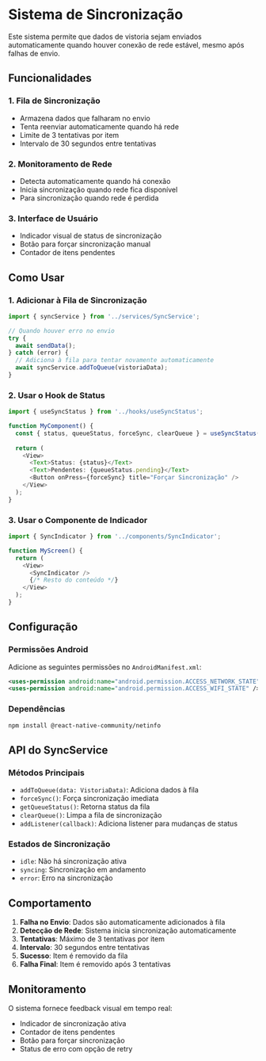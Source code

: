 # Sistema de Sincronização

Este sistema permite que dados de vistoria sejam enviados automaticamente quando houver conexão de rede estável, mesmo após falhas de envio.

## Funcionalidades

### 1. Fila de Sincronização
- Armazena dados que falharam no envio
- Tenta reenviar automaticamente quando há rede
- Limite de 3 tentativas por item
- Intervalo de 30 segundos entre tentativas

### 2. Monitoramento de Rede
- Detecta automaticamente quando há conexão
- Inicia sincronização quando rede fica disponível
- Para sincronização quando rede é perdida

### 3. Interface de Usuário
- Indicador visual de status de sincronização
- Botão para forçar sincronização manual
- Contador de itens pendentes

## Como Usar

### 1. Adicionar à Fila de Sincronização

```typescript
import { syncService } from '../services/SyncService';

// Quando houver erro no envio
try {
  await sendData();
} catch (error) {
  // Adiciona à fila para tentar novamente automaticamente
  await syncService.addToQueue(vistoriaData);
}
```

### 2. Usar o Hook de Status

```typescript
import { useSyncStatus } from '../hooks/useSyncStatus';

function MyComponent() {
  const { status, queueStatus, forceSync, clearQueue } = useSyncStatus();
  
  return (
    <View>
      <Text>Status: {status}</Text>
      <Text>Pendentes: {queueStatus.pending}</Text>
      <Button onPress={forceSync} title="Forçar Sincronização" />
    </View>
  );
}
```

### 3. Usar o Componente de Indicador

```typescript
import { SyncIndicator } from '../components/SyncIndicator';

function MyScreen() {
  return (
    <View>
      <SyncIndicator />
      {/* Resto do conteúdo */}
    </View>
  );
}
```

## Configuração

### Permissões Android
Adicione as seguintes permissões no `AndroidManifest.xml`:

```xml
<uses-permission android:name="android.permission.ACCESS_NETWORK_STATE" />
<uses-permission android:name="android.permission.ACCESS_WIFI_STATE" />
```

### Dependências
```bash
npm install @react-native-community/netinfo
```

## API do SyncService

### Métodos Principais

- `addToQueue(data: VistoriaData)`: Adiciona dados à fila
- `forceSync()`: Força sincronização imediata
- `getQueueStatus()`: Retorna status da fila
- `clearQueue()`: Limpa a fila de sincronização
- `addListener(callback)`: Adiciona listener para mudanças de status

### Estados de Sincronização

- `idle`: Não há sincronização ativa
- `syncing`: Sincronização em andamento
- `error`: Erro na sincronização

## Comportamento

1. **Falha no Envio**: Dados são automaticamente adicionados à fila
2. **Detecção de Rede**: Sistema inicia sincronização automaticamente
3. **Tentativas**: Máximo de 3 tentativas por item
4. **Intervalo**: 30 segundos entre tentativas
5. **Sucesso**: Item é removido da fila
6. **Falha Final**: Item é removido após 3 tentativas

## Monitoramento

O sistema fornece feedback visual em tempo real:
- Indicador de sincronização ativa
- Contador de itens pendentes
- Botão para forçar sincronização
- Status de erro com opção de retry
